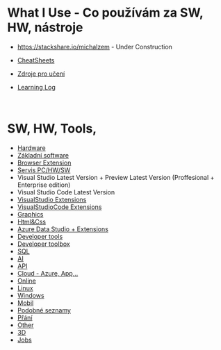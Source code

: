 # What I Use - Co používám za SW, HW, nástroje

- https://stackshare.io/michalzem - Under Construction

- [CheatSheets](CheatSheets/)
- [Zdroje pro učení](Learning/LearningSources.md)
- [Learning Log](Learning/LearningLog.md)

<br>

# SW, HW, Tools,

- [Hardware](WhatIUse/WhatIUse-Hardware.md)
- [Základní software](WhatIUse/WhatIUse-BasicSoftware.md)
- [Browser Extension](WhatIUse/WhatIUse-BrowserExtensions.md)
- [Servis PC/HW/SW](WhatIUse/WhatIUse-ServisPC.md)
- Visual Studio Latest Version + Preview Latest Version (Proffesional + Enterprise edition)
- Visual Studio Code Latest Version
- [VisualStudio Extensions](WhatIUse/VisualStudio-Extensions.md)
- [VisualStudioCode Extensions](WhatIUse/VisualStudioCode-Extensions.md)
- [Graphics](WhatIUse/Graphics.md)
- [Html&Css](WhatIUse/html&css.md)
- [Azure Data Studio + Extensions](WhatIUse/AzureDataStudio.md)
- [Developer tools](WhatIUse/WhatIUse-DeveloperTools.md)
- [Developer toolbox](WhatIUse/DevToolbox.md)
- [SQL](WhatIUse/SQL.md)
- [AI](WhatIUse/AI-WhatIUse.md)
- [API](WhatIUse/API-WhatIUse.md)
- [Cloud - Azure, App,..](WhatIUse/WhatIUseInCloud.md)
- [Online](WhatIUse/WhatIUseOnline.md)
- [Linux](WhatIUse/WhatIUseLinux.md)
- [Windows](WhatIUse/Windows.md)
- [Mobil](WhatIUse/WhatIUseMobileApp.md)
- [Podobné seznamy](WhatIUse/Inspiration.md)
- [Přání](WhatIUse/Programs-Wish-List.md)
- [Other](WhatIUse/WhatIUseOther.md)
- [3D](WhatIUse/3D.md)
- [Jobs](WhatIUse/Jobs.md)

#
